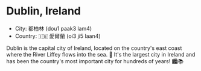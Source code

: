 # Dublin, Ireland

- City: 都柏林 (dou1 paak3 lam4)
- Country: 🇮🇪 愛爾蘭 (oi3 ji5 laan4)

Dublin is the capital city of Ireland, located on the country's east coast where the River Liffey flows into the sea. 🌊 It's the largest city in Ireland and has been the country's most important city for hundreds of years! 🏙️📚